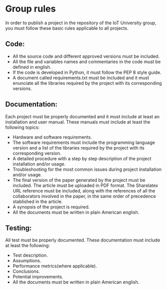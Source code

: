 # Group rules
In order to publish a project in the repository of the IoT University group, you must follow these basic rules applicable to all projects.

## Code:
  * All the source code and different approved versions must be included.
  * All the file and variables names and commentaries in the code must be defined in english.
  * If the code is developed in Python, it must follow the PEP 8 style guide.
  * A document called requirements.txt must be included and it must enunciate all the libraries required by the project with its corresponding versions.

## Documentation:
Each project must be properly documented and it must include at least an installation and user manual. These manuals must include at least the following topics:
  * Hardware and software requirements.
  * The software requirements must include the programming language version and a list of the libraries required by the project with its corresponding version.
  * A detailed procedure with a step by step description of the project installation and/or usage.
  * Troubleshooting for the most common issues during project installation and/or usage.
  * The final version of the paper generated by the project must be included. The article must be uploaded in PDF format. The Sharelatex URL reference must be included, along with the references of all the collaborators involved in the paper, in the same order of precedence stablished in the article.
  * A synopsis of the project is required.
  * All the documents must be written in plain American english.

## Testing:
All test must be properly documented. These documentation must include at least the following:
* Test description.
* Assumptions.
* Performance metrics(where applicable).
* Conclusions.
* Potential improvements.
* All the documents must be written in plain American english.
